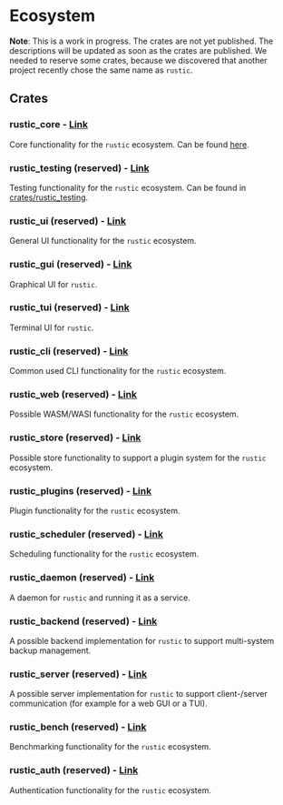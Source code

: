 # Ecosystem

**Note**: This is a work in progress. The crates are not yet published. The
descriptions will be updated as soon as the crates are published. We needed to
reserve some crates, because we discovered that another project recently chose
the same name as `rustic`.

## Crates

### rustic_core - [Link](https://crates.io/crates/rustic_core)

Core functionality for the `rustic` ecosystem. Can be found [here](https://github.com/rustic-rs/rustic_core).

### rustic_testing (reserved) - [Link](https://crates.io/crates/rustic_testing)

Testing functionality for the `rustic` ecosystem. Can be found in
[crates/rustic_testing](./rustic_testing/).

### rustic_ui (reserved) - [Link](https://crates.io/crates/rustic_ui)

General UI functionality for the `rustic` ecosystem.

### rustic_gui (reserved) - [Link](https://crates.io/crates/rustic_gui)

Graphical UI for `rustic`.

### rustic_tui (reserved) - [Link](https://crates.io/crates/rustic_tui)

Terminal UI for `rustic`.

### rustic_cli (reserved) - [Link](https://crates.io/crates/rustic_cli)

Common used CLI functionality for the `rustic` ecosystem.

### rustic_web (reserved) - [Link](https://crates.io/crates/rustic_web)

Possible WASM/WASI functionality for the `rustic` ecosystem.

### rustic_store (reserved) - [Link](https://crates.io/crates/rustic_store)

Possible store functionality to support a plugin system for the `rustic`
ecosystem.

### rustic_plugins (reserved) - [Link](https://crates.io/crates/rustic_plugins)

Plugin functionality for the `rustic` ecosystem.

### rustic_scheduler (reserved) - [Link](https://crates.io/crates/rustic_scheduler)

Scheduling functionality for the `rustic` ecosystem.

### rustic_daemon (reserved) - [Link](https://crates.io/crates/rustic_daemon)

A daemon for `rustic` and running it as a service.

### rustic_backend (reserved) - [Link](https://crates.io/crates/rustic_backend)

A possible backend implementation for `rustic` to support multi-system backup
management.

### rustic_server (reserved) - [Link](https://crates.io/crates/rustic_server)

A possible server implementation for `rustic` to support client-/server
communication (for example for a web GUI or a TUI).

### rustic_bench (reserved) - [Link](https://crates.io/crates/rustic_bench)

Benchmarking functionality for the `rustic` ecosystem.

### rustic_auth (reserved) - [Link](https://crates.io/crates/rustic_auth)

Authentication functionality for the `rustic` ecosystem.
